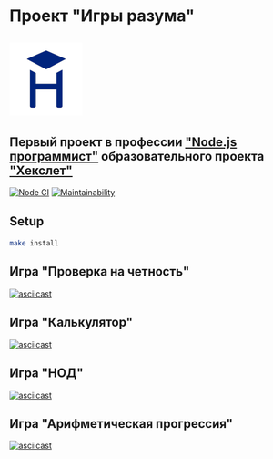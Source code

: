 # Проект "Игры разума"

## [![Hexlet Ltd. logo](https://raw.githubusercontent.com/Hexlet/hexletguides.github.io/master/images/hexlet_logo128.png)](https://ru.hexlet.io/pages/about)

## Первый проект в профессии ["Node.js программист"](https://ru.hexlet.io/professions/backend) образовательного проекта ["Хекслет"](https://ru.hexlet.io/pages/about)

[![Node CI](https://github.com/starkhv70/frontend-project-lvl1/workflows/Node.js%20CI/badge.svg)](https://github.com/starkhv70/frontend-project-lvl1/actions)
[![Maintainability](https://api.codeclimate.com/v1/badges/a99a88d28ad37a79dbf6/maintainability)](https://codeclimate.com/github/starkhv70/frontend-project-lvl1/maintainability)

## Setup

```sh
make install
```

## Игра "Проверка на четность"

[![asciicast](https://asciinema.org/a/E6myv4XZr0ADhhVhFbD6uj6Jl.svg)](https://asciinema.org/a/E6myv4XZr0ADhhVhFbD6uj6Jl)

## Игра "Калькулятор"

[![asciicast](https://asciinema.org/a/QQcHNrog55Rh7PIWjZEXLLR89.svg)](https://asciinema.org/a/QQcHNrog55Rh7PIWjZEXLLR89)

## Игра "НОД"

[![asciicast](https://asciinema.org/a/BddYY8JuHL2MOuMUHWD0SFuuL.svg)](https://asciinema.org/a/BddYY8JuHL2MOuMUHWD0SFuuL)

## Игра "Арифметическая прогрессия"

[![asciicast](https://asciinema.org/a/gNFmZvZCv9Z6knLJkhAdzPrf2.svg)](https://asciinema.org/a/gNFmZvZCv9Z6knLJkhAdzPrf2)

